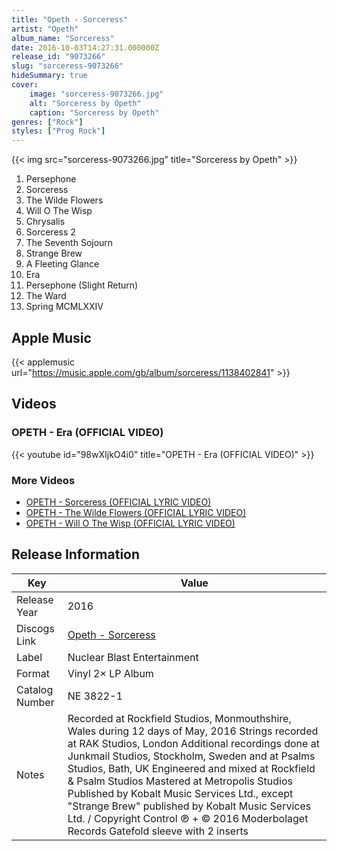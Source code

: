 ```yaml
---
title: "Opeth - Sorceress"
artist: "Opeth"
album_name: "Sorceress"
date: 2016-10-03T14:27:31.000000Z
release_id: "9073266"
slug: "sorceress-9073266"
hideSummary: true
cover:
    image: "sorceress-9073266.jpg"
    alt: "Sorceress by Opeth"
    caption: "Sorceress by Opeth"
genres: ["Rock"]
styles: ["Prog Rock"]
---
```


{{< img src="sorceress-9073266.jpg" title="Sorceress by Opeth" >}}

<!-- section break -->

1. Persephone
2. Sorceress
3. The Wilde Flowers
4. Will O The Wisp
5. Chrysalis
6. Sorceress 2
7. The Seventh Sojourn
8. Strange Brew
9. A Fleeting Glance
10. Era
11. Persephone (Slight Return)
12. The Ward
13. Spring MCMLXXIV

<!-- section break -->




## Apple Music
{{< applemusic url="https://music.apple.com/gb/album/sorceress/1138402841" >}}





## Videos
### OPETH - Era (OFFICIAL VIDEO)
{{< youtube id="98wXIjkO4i0" title="OPETH - Era (OFFICIAL VIDEO)" >}}<br>

### More Videos

- [OPETH - Sorceress (OFFICIAL LYRIC VIDEO)](https://www.youtube.com/watch?v=LhqijfqecvA)
- [OPETH - The Wilde Flowers (OFFICIAL LYRIC VIDEO)](https://www.youtube.com/watch?v=O9vA6dJJX-8)
- [OPETH - Will O The Wisp (OFFICIAL LYRIC VIDEO)](https://www.youtube.com/watch?v=Kfpnwk-DXrA)


## Release Information
|  Key           | Value                                                |
| ---------------| ---------------------------------------------------- |
| Release Year   | 2016                                   |
| Discogs Link   | [Opeth - Sorceress](https://www.discogs.com/release/9073266-Opeth-Sorceress) |
| Label          | Nuclear Blast Entertainment |
| Format         | Vinyl 2× LP Album |
| Catalog Number | NE 3822-1 |
| Notes | Recorded at Rockfield Studios, Monmouthshire, Wales during 12 days of May, 2016 Strings recorded at RAK Studios, London Additional recordings done at Junkmail Studios, Stockholm, Sweden and at Psalms Studios, Bath, UK  Engineered and mixed at Rockfield & Psalm Studios Mastered at Metropolis Studios  Published by Kobalt Music Services Ltd., except "Strange Brew" published by Kobalt Music Services Ltd. / Copyright Control  ℗ + © 2016 Moderbolaget Records  Gatefold sleeve with 2 inserts |